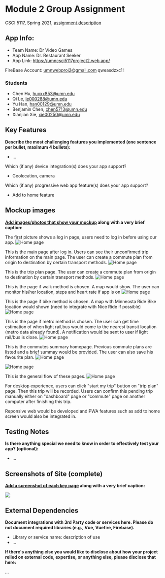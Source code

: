 # Module 2 Group Assignment

CSCI 5117, Spring 2021, [assignment description](https://canvas.umn.edu/courses/217951/pages/project-2)

## App Info:

* Team Name:  Dr Video Games
* App Name: Dr. Restaurant Seeker
* App Link: <https://umncsci5117project2.web.app/>

FireBase Account:
umnwebproj2@gmail.com
qweasdzxc1!

<!-- The core Firebase JS SDK is always required and must be listed first -->
<script src="https://www.gstatic.com/firebasejs/8.4.1/firebase-app.js"></script>

<!-- TODO: Add SDKs for Firebase products that you want to use
     https://firebase.google.com/docs/web/setup#available-libraries -->
<script src="https://www.gstatic.com/firebasejs/8.4.1/firebase-analytics.js"></script>

<script>
  // Your web app's Firebase configuration
  // For Firebase JS SDK v7.20.0 and later, measurementId is optional
  var firebaseConfig = {
    apiKey: "AIzaSyDYEMRkasmcIv2MSX-qpYuvbDxSD30GC_Q",
    authDomain: "umnwebproj2-20e19.firebaseapp.com",
    projectId: "umnwebproj2-20e19",
    storageBucket: "umnwebproj2-20e19.appspot.com",
    messagingSenderId: "343897096907",
    appId: "1:343897096907:web:b166076d01f00f4bffd14e",
    measurementId: "G-6JMSZVKDGB"
  };
  // Initialize Firebase
  firebase.initializeApp(firebaseConfig);
  firebase.analytics();
</script>

### Students

* Chen Hu, huxxx853@umn.edu
* Qi Le, le000288@umn.edu
* Yu Han, han00129@umn.edu
* Benjamin Chen, chen5713@umn.edu
* Xianjian Xie, xie00250@umn.edu


## Key Features

**Describe the most challenging features you implemented
(one sentence per bullet, maximum 4 bullets):**

* ...

Which (if any) device integration(s) does your app support?

* Geolocation, camera

Which (if any) progressive web app feature(s) does your app support?

* Add to home feature



## Mockup images

**[Add images/photos that show your mockup](https://stackoverflow.com/questions/10189356/how-to-add-screenshot-to-readmes-in-github-repository) along with a very brief caption:**



The first picture shows a log in page, users need to log in before using our app.
![Home page](/MockUp/p1.png?raw=true)

This is the main page after log in. Users can see their unconfirmed trip information on the main page. The user can create a commute plan from origin to destination by certain transport methods.
![Home page](/MockUp/p2.png?raw=true)



This is the trip plan page. The user can create a commute plan from origin to destination by certain transport methods.
![Home page](/MockUp/p3.png?raw=true)



This is the page if walk method is chosen. A map would show. The user can monitor his/her location, steps and heart rate if app is on
![Home page](/MockUp/p4.png?raw=true)



This is the page if bike method is chosen. A map with Minneosta Ride Bike location would shown (need to integrate with Nice Ride if possible)
![Home page](/MockUp/p5.png?raw=true)



This is the page if metro method is chosen. The user can get time estimation of when light rail,bus would come to the nearest transit location (metro data already found). A notification would be sent to user if light rail/bus is close.
![Home page](/MockUp/p6.png?raw=true)


This is the commutes summary homepage. Previous commute plans are listed and a brief summay would be provided. The user can also save his favourite plan.
![Home page](/MockUp/p7.png?raw=true)

![Home page](/MockUp/p8.png?raw=true)

This is the general flow of these pages.
![Home page](/MockUp/flow.png?raw=true)

For desktop experience, users can click "start my trip" button on "trip plan" page. Then this trip will be recorded. Users can confirm this pending trip manually either on "dashboard" page or "commute" page on another computer after finishing this trip.

Reponsive web would be developed and PWA features such as add to home screen would also be integrated in.

## Testing Notes

**Is there anything special we need to know in order to effectively test your app? (optional):**

* ...



## Screenshots of Site (complete)

**[Add a screenshot of each key page](https://stackoverflow.com/questions/10189356/how-to-add-screenshot-to-readmes-in-github-repository)
along with a very brief caption:**

![](https://media.giphy.com/media/o0vwzuFwCGAFO/giphy.gif)



## External Dependencies

**Document integrations with 3rd Party code or services here.
Please do not document required libraries (e.g., Vue, Vuefire, Firebase).**

* Library or service name: description of use
* ...

**If there's anything else you would like to disclose about how your project
relied on external code, expertise, or anything else, please disclose that
here:**

...
